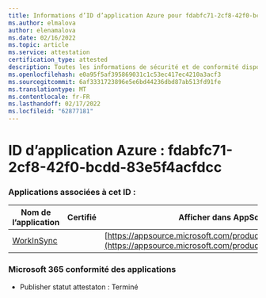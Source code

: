 ```yaml
---
title: Informations d’ID d’application Azure pour fdabfc71-2cf8-42f0-bcdd-83e5f4acfdcc
ms.author: elmalova
author: elenamalova
ms.date: 02/16/2022
ms.topic: article
ms.service: attestation
certification_type: attested
description: Toutes les informations de sécurité et de conformité disponibles pour fdabfc71-2cf8-42f0-bcdd-83e5f4acfdcc.
ms.openlocfilehash: e0a95f5af395869031c1c53ec417ec4210a3acf3
ms.sourcegitcommit: 6af3331723896e5e6bd44236dbd87ab513fd91fe
ms.translationtype: MT
ms.contentlocale: fr-FR
ms.lasthandoff: 02/17/2022
ms.locfileid: "62877181"
---
```

# <a name="azure-app-id-fdabfc71-2cf8-42f0-bcdd-83e5f4acfdcc"></a>ID d’application Azure : fdabfc71-2cf8-42f0-bcdd-83e5f4acfdcc


### <a name="apps-associated-with-this-id"></a>Applications associées à cet ID :
| **Nom de l’application** | **Certifié** | **Afficher dans AppSource** |
|--------------|---------------|-----------------------|
| [WorkInSync](https://docs.microsoft.com/microsoft-365-app-certification/forward/WA200002974) |  | [https://appsource.microsoft.com/product/office/WA200002974](https://appsource.microsoft.com/product/office/WA200002974) |

### <a name="microsoft-365-app-compliance-status"></a>Microsoft 365 conformité des applications
- Publisher statut attestaton : Terminé
